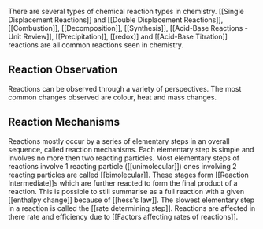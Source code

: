 There are several types of chemical reaction types in chemistry. [[Single Displacement Reactions]] and [[Double Displacement Reactions]], [[Combustion]], [[Decomposition]], [[Synthesis]], [[Acid-Base Reactions - Unit Review]], [[Precipitation]], [[redox]] and [[Acid-Base Titration]] reactions are all common reactions seen in chemistry.

## Reaction Observation
Reactions can be observed through a variety of perspectives. The most common changes observed are colour, heat and mass changes. 

## Reaction Mechanisms
Reactions mostly occur by a series of elementary steps in an overall sequence, called reaction mechanisms. Each elementary step is simple and involves no more then two reacting particles. Most elementary steps of reactions involve 1 reacting particle ([[unimolecular]]) ones involving 2 reacting particles are called [[bimolecular]]. These stages form [[Reaction Intermediate]]s which are further reacted to form the final product of a reaction. This is possible to still summarise as a full reaction with a given [[enthalpy change]] because of [[hess's law]]. The slowest elementary step in a reaction is called the [[rate determining step]]. Reactions are affected in there rate and efficiency due to [[Factors affecting rates of reactions]].